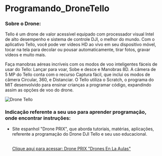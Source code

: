 # Programando_DroneTello
### Sobre o Drone:

Tello é um drone de valor acessível equipado com processador visual Intel de alto desempenho e sistema de controle DJI, o melhor do mundo. Com o aplicativo Tello, você pode ver vídeos HD ao vivo em seu dispositivo móvel, tocar na tela para decolar ou pousar automaticamente, tirar fotos, gravar vídeos e muito mais. 

Faça manobras aéreas incríveis com os modos de voo inteligentes fáceis de usar
do Tello: Lançar para voar, Sobe e desce e Manobras 8D. A câmera de 5 MP do Tello conta com o recurso Captura fácil, que inclui os modos
de câmera Circular, 360, e Distanciar. O Tello utiliza o Scratch, o programa do MIT desenvolvido para ensinar crianças a programar código,
expandindo assim as opções de voo do drone.

![Drone Tello](https://user-images.githubusercontent.com/51087767/76705875-32314600-66c2-11ea-8da9-2b902c175e93.jpg)

### Indicação referente a seu uso para aprender programação, onde encontrar instruções: 

<ul>
  <li> Site espanhol "Drone PRIX", que aborda tutoriais, matérias, aplicações, referente a programação do Drone DJI Tello e seu uso educacional. </li> <br>
  
  <a href="http://dronesenlasaulas.es/">Clique aqui para acessar: Drone PRIX "Drones En La Aulas"</a>
    
</ul>
